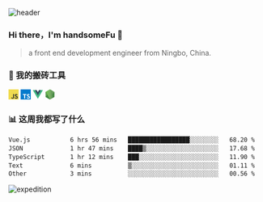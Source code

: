 ![header](https://raw.githubusercontent.com/fzq1998/fzq1998/master/header.png)

### Hi there，I'm handsomeFu 👋

> a front end development engineer from Ningbo, China.

### 🔧 我的搬砖工具
<code><img height="20" src="https://raw.githubusercontent.com/github/explore/80688e429a7d4ef2fca1e82350fe8e3517d3494d/topics/javascript/javascript.png" alt="javascript"></code>
<code><img height="20" src="https://raw.githubusercontent.com/github/explore/80688e429a7d4ef2fca1e82350fe8e3517d3494d/topics/typescript/typescript.png" alt="typescript"></code>
<code><img height="20" src="https://raw.githubusercontent.com/github/explore/80688e429a7d4ef2fca1e82350fe8e3517d3494d/topics/vue/vue.png" alt="vue"></code>
<code><img height="20" src="https://raw.githubusercontent.com/github/explore/80688e429a7d4ef2fca1e82350fe8e3517d3494d/topics/nodejs/nodejs.png" alt="nodejs"></code>



### 📊 这周我都写了什么
<!--START_SECTION:waka-->

```txt
Vue.js           6 hrs 56 mins   █████████████████░░░░░░░░   68.20 %
JSON             1 hr 47 mins    ████▒░░░░░░░░░░░░░░░░░░░░   17.68 %
TypeScript       1 hr 12 mins    ███░░░░░░░░░░░░░░░░░░░░░░   11.90 %
Text             6 mins          ▒░░░░░░░░░░░░░░░░░░░░░░░░   01.11 %
Other            3 mins          ░░░░░░░░░░░░░░░░░░░░░░░░░   00.56 %
```

<!--END_SECTION:waka-->


![expedition](https://raw.githubusercontent.com/fzq1998/fzq1998/master/expedition.gif)


